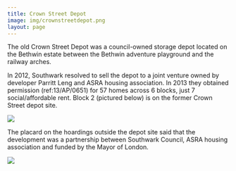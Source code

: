 ```yaml
---
title: Crown Street Depot 
image: img/crownstreetdepot.png
layout: page
---
```

The old Crown Street Depot was a council-owned storage depot located on the Bethwin estate between the Bethwin adventure playground and the railway arches.

In 2012, Southwark resolved to sell the depot to a joint venture owned by developer Parritt Leng and ASRA housing association. In 2013 they obtained permission (ref:13/AP/0651) for 57 homes across 6 blocks, just 7 social/affordable rent.
Block 2 (pictured below) is on the former Crown Street depot site.

![](https://crappistmartin.github.io/images/crownstreet.jpg)

The placard on the hoardings outside the depot site said that the development was a partnership between Southwark Council, ASRA housing association and funded by the Mayor of London.

![](https://35percent.org/img/screenshot-3-.png)
